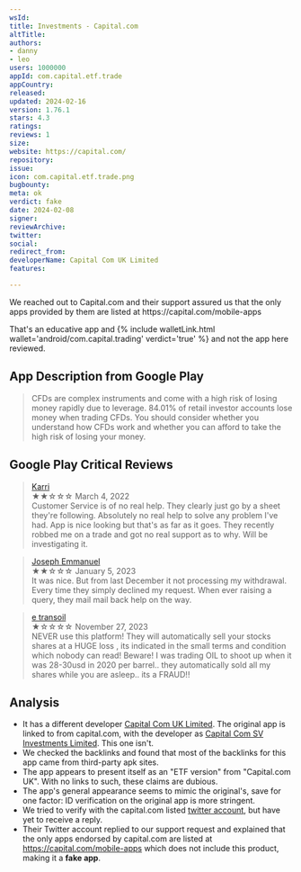 ```yaml
---
wsId: 
title: Investments - Capital.com
altTitle: 
authors:
- danny
- leo
users: 1000000
appId: com.capital.etf.trade
appCountry: 
released: 
updated: 2024-02-16
version: 1.76.1
stars: 4.3
ratings: 
reviews: 1
size: 
website: https://capital.com/
repository: 
issue: 
icon: com.capital.etf.trade.png
bugbounty: 
meta: ok
verdict: fake
date: 2024-02-08
signer: 
reviewArchive: 
twitter: 
social: 
redirect_from: 
developerName: Capital Com UK Limited
features: 

---
```


<div class="alertBox"><div>
<p>We reached out to Capital.com and their support assured us that the only apps
provided by them are listed at https://capital.com/mobile-apps</p>
<p>That's an educative app and 
{% include walletLink.html wallet='android/com.capital.trading' verdict='true' %}
and not the app here reviewed.</p>
</div></div>

## App Description from Google Play

> CFDs are complex instruments and come with a high risk of losing money rapidly due to leverage. 84.01% of retail investor accounts lose money when trading CFDs. You should consider whether you understand how CFDs work and whether you can afford to take the high risk of losing your money.

## Google Play Critical Reviews

> [Karri](https://play.google.com/store/apps/details?id=com.capital.etf.trade)<br>
  ★★☆☆☆ March 4, 2022 <br>
       Customer Service is of no real help. They clearly just go by a sheet they're following. Absolutely no real help to solve any problem I've had. App is nice looking but that's as far as it goes. They recently robbed me on a trade and got no real support as to why. Will be investigating it.

> [Joseph Emmanuel](https://play.google.com/store/apps/details?id=com.capital.etf.trade)<br>
  ★★☆☆☆ January 5, 2023 <br>
       It was nice. But from last December it not processing my withdrawal. Every time they simply declined my request. When ever raising a query, they mail mail back help on the way.

> [e transoil ](https://play.google.com/store/apps/details?id=com.capital.etf.trade)<br>
  ★☆☆☆☆ November 27, 2023 <br>
       NEVER use this platform! They will automatically sell your stocks shares at a HUGE loss , its indicated in the small terms and condition which nobody can read! Beware! I was trading OIL to shoot up when it was 28-30usd in 2020 per barrel.. they automatically sold all my shares while you are asleep.. its a FRAUD!!

## Analysis

- It has a different developer
  [Capital Com UK Limited](https://play.google.com/store/apps/developer?id=Capital+Com+UK+Limited).
  The original app is linked to from capital.com, with the developer as
  [Capital Com SV Investments Limited](https://play.google.com/store/apps/dev?id=5723292543470816278).
  This one isn't.
- We checked the backlinks and found that most of the backlinks for this app
  came from third-party apk sites.
- The app appears to present itself as an "ETF version" from "Capital.com UK".
  With no links to such, these claims are dubious.
- The app's general appearance seems to mimic the original's, save for one
  factor: ID verification on the original app is more stringent.
- We tried to verify with the capital.com listed
  [twitter account](https://twitter.com/dannybuntu/status/1755503677354475981),
  but have yet to receive a reply.
- Their Twitter account replied to our support request and explained that the
  only apps endorsed by capital.com are listed at https://capital.com/mobile-apps
  which does not include this product, making it a **fake app**.